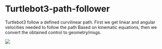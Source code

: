 # Turtlebot3-path-follower

Turtlebot3 follow a defined curvilinear path. First we get linear and angular velocities needed to follow the path Based on kinematic equations, then we convert
the obtained control to geometry/msgs. 

![]('')
